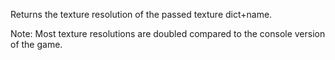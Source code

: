 Returns the texture resolution of the passed texture dict+name.

Note: Most texture resolutions are doubled compared to the console version of the game.